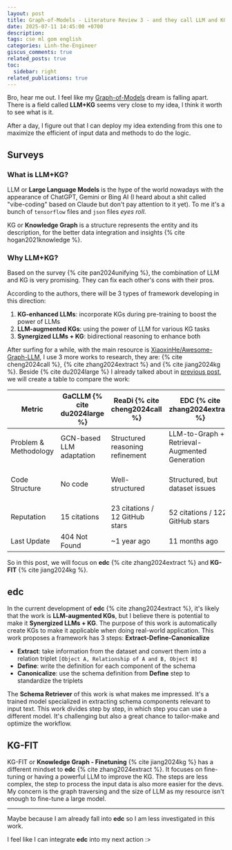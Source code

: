 ```yaml
---
layout: post
title: Graph-of-Models - Literature Review 3 - and they call LLM and KG
date: 2025-07-11 14:45:00 +0700
description: 
tags: cse ml gom english
categories: Linh-the-Engineer
giscus_comments: true
related_posts: true
toc:
  sidebar: right
related_publications: true
---
```


Bro, hear me out. I feel like my [Graph-of-Models](https://vtrnnhlinh.github.io/blog/tag/gom/) dream is falling apart. There is a field called **LLM+KG** seems very close to my idea, I think it worth to see what is it.

After a day, I figure out that I can deploy my idea extending from this one to maximize the efficient of input data and methods to do the logic.

## Surveys

### What is LLM+KG?

LLM or **Large Language Models** is the hype of the world nowadays with the appearance of ChatGPT, Gemini or Bing AI (I heard about a shit called "vibe-coding" based on Claude but don't pay attention to it yet). To me it's a bunch of `tensorflow` files and `json` files *eyes roll*.

KG or **Knowledge Graph** is a structure represents the entity and its description, for the better data integration and insights {% cite hogan2021knowledge %}. 

### Why LLM+KG?

Based on the survey {% cite pan2024unifying %}, the combination of LLM and KG is very promising. They can fix each other's cons with their pros. 

According to the authors, there will be 3 types of framework developing in this direction:
1. **KG-enhanced LLMs**: incorporate KGs during pre-training to boost the power of LLMs
2. **LLM-augmented KGs**: using the power of LLM for various KG tasks
3. **Synergized LLMs + KG**: bidirectional reasoning to enhance both

After surfing for a while, with the main resource is [XiaoxinHe/Awesome-Graph-LLM](https://github.com/XiaoxinHe/Awesome-Graph-LLM), I use 3 more works to research, they are: {% cite cheng2024call %}, {% cite zhang2024extract %} and {% cite jiang2024kg %}. Beside {% cite du2024large %} I already talked about in [previous post](https://vtrnnhlinh.github.io/blog/2025/gom-literature-review-1/), we will create a table to compare the work:

| Metric                | GaCLLM {% cite du2024large %}            | ReaDi {% cite cheng2024call %}              | EDC {% cite zhang2024extract %}              | KG-FIT {% cite jiang2024kg %}              |
|-----------------------|-------------------------------------------|---------------------------------------------|----------------------------------------------|--------------------------------------------|
| Problem & Methodology | GCN-based LLM adaptation                  | Structured reasoning refinement              | LLM-to-Graph + Retrieval-Augmented Generation| Hierarchical graph fine-tuning             |
| Code Structure        | No code                                   | Well-structured                              | Structured, but dataset issues               | Decent structure, nothing remarkable       |
| Reputation            | 15 citations                              | 23 citations / 12 GitHub stars               | 52 citations / 122 GitHub stars              | 11 citations / 112 GitHub stars            |
| Last Update           | 404 Not Found                             | ~1 year ago                                  | 11 months ago                                | 9 months ago                               |

So in this post, we will focus on **edc** {% cite zhang2024extract %} and **KG-FIT** {% cite jiang2024kg %}.

## edc

In the current development of **edc** {% cite zhang2024extract %}, it's likely that the work is **LLM-augmented KGs**, but I believe there is potential to make it **Synergized LLMs + KG**. The purpose of this work is automatically create KGs to make it applicable when doing real-world application. This work proposes a framework has 3 steps: **Extract-Define-Canonicalize**
- **Extract**: take information from the dataset and convert them into a relation triplet `[Object A, Relationship of A and B, Object B]`
- **Define**: write the definition for each component of the schema
- **Canonicalize**: use the schema definition from **Define** step to standardize the triplets

The **Schema Retriever** of this work is what makes me impressed. It's a trained model specialized in extracting schema components relevant to input text. This work divides step by step, in which step you can use a different model. It's challenging but also a great chance to tailor-make and optimize the workflow.

## KG-FIT

KG-FIT or **Knowledge Graph - Finetuning** {% cite jiang2024kg %} has a different mindset to **edc** {% cite zhang2024extract %}. It focuses on fine-tuning or having a powerful LLM to improve the KG. The steps are less complex, the step to process the input data is also more easier for the devs. My concern is the graph traversing and the size of LLM as my resource isn't enough to fine-tune a large model. 

---

Maybe because I am already fall into **edc** so I am less investigated in this work. 

I feel like I can integrate **edc** into my next action :>
